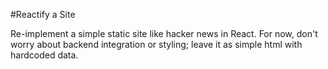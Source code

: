 #Reactify a Site

Re-implement a simple static site like hacker news in React. For now, don't worry about backend integration or styling; leave it as simple html with hardcoded data.
